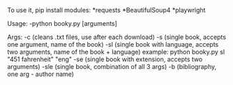 To use it, pip install modules:
*requests
*BeautifulSoup4
*playwright

Usage:
-python booky.py [arguments]

Args:
-c (cleans .txt files, use after each download)
-s (single book, accepts one argument, name of the book)
-sl (single book with language, accepts two arguments, name of the book + language) example: python booky.py sl "451 fahrenheit" "eng"
-se (single book with extension, accepts two arguments)
-sle (single book, combination of all 3 args)
-b (bibliography, one arg - author name)
